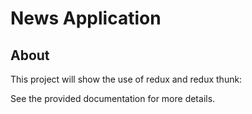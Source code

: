 # News Application



## About

This project will show the use of redux and redux thunk: 

See the provided documentation for more details.



